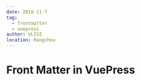 ```yaml
---
date: 2018-11-7
tag: 
  - frontmatter
  - vuepress
author: ULIVZ
location: Hangzhou  
---
```


# Front Matter in VuePress


